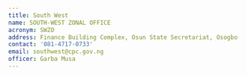 ```yaml
---
title: South West
name: SOUTH-WEST ZONAL OFFICE
acronym: SWZO
address: Finance Building Complex, Osun State Secretariat, Osogbo
contact: '081-4717-0733'
email: southwest@cpc.gov.ng
officer: Garba Musa
---
```


